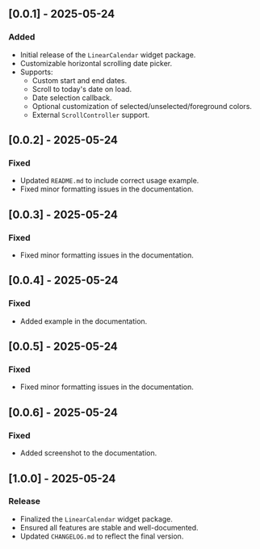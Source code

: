 ## [0.0.1] - 2025-05-24

### Added
- Initial release of the `LinearCalendar` widget package.
- Customizable horizontal scrolling date picker.
- Supports:
  - Custom start and end dates.
  - Scroll to today's date on load.
  - Date selection callback.
  - Optional customization of selected/unselected/foreground colors.
  - External `ScrollController` support.

## [0.0.2] - 2025-05-24

### Fixed
- Updated `README.md` to include correct usage example.
- Fixed minor formatting issues in the documentation.

## [0.0.3] - 2025-05-24

### Fixed
- Fixed minor formatting issues in the documentation.

## [0.0.4] - 2025-05-24

### Fixed
- Added example in the documentation.

## [0.0.5] - 2025-05-24

### Fixed
- Fixed minor formatting issues in the documentation.

## [0.0.6] - 2025-05-24

### Fixed
- Added screenshot to the documentation.

## [1.0.0] - 2025-05-24

### Release
- Finalized the `LinearCalendar` widget package.
- Ensured all features are stable and well-documented.
- Updated `CHANGELOG.md` to reflect the final version.